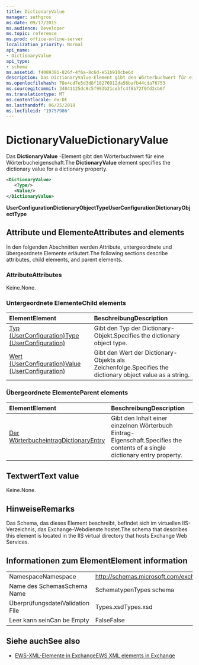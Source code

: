 ```yaml
---
title: DictionaryValue
manager: sethgros
ms.date: 09/17/2015
ms.audience: Developer
ms.topic: reference
ms.prod: office-online-server
localization_priority: Normal
api_name:
- DictionaryValue
api_type:
- schema
ms.assetid: f4089381-826f-4f6a-8c6d-e51b910cbe6d
description: Das DictionaryValue-Element gibt den Wörterbuchwert für eine Wörterbucheigenschaft.
ms.openlocfilehash: 78e4cd7e5d3d8f18276912da56bafb44cda76753
ms.sourcegitcommit: 34041125dc8c5f993b21cebfc4f8b72f0fd2cb6f
ms.translationtype: MT
ms.contentlocale: de-DE
ms.lasthandoff: 06/25/2018
ms.locfileid: "19757986"
---
```

# <a name="dictionaryvalue"></a><span data-ttu-id="5ba03-103">DictionaryValue</span><span class="sxs-lookup"><span data-stu-id="5ba03-103">DictionaryValue</span></span>

<span data-ttu-id="5ba03-104">Das **DictionaryValue** -Element gibt den Wörterbuchwert für eine Wörterbucheigenschaft.</span><span class="sxs-lookup"><span data-stu-id="5ba03-104">The **DictionaryValue** element specifies the dictionary value for a dictionary property.</span></span> 
  
```xml
<DictionaryValue>
   <Type/>
   <Value/>
</DictionaryValue>
```

 <span data-ttu-id="5ba03-105">**UserConfigurationDictionaryObjectType**</span><span class="sxs-lookup"><span data-stu-id="5ba03-105">**UserConfigurationDictionaryObjectType**</span></span>
## <a name="attributes-and-elements"></a><span data-ttu-id="5ba03-106">Attribute und Elemente</span><span class="sxs-lookup"><span data-stu-id="5ba03-106">Attributes and elements</span></span>

<span data-ttu-id="5ba03-107">In den folgenden Abschnitten werden Attribute, untergeordnete und übergeordnete Elemente erläutert.</span><span class="sxs-lookup"><span data-stu-id="5ba03-107">The following sections describe attributes, child elements, and parent elements.</span></span>
  
### <a name="attributes"></a><span data-ttu-id="5ba03-108">Attribute</span><span class="sxs-lookup"><span data-stu-id="5ba03-108">Attributes</span></span>

<span data-ttu-id="5ba03-109">Keine.</span><span class="sxs-lookup"><span data-stu-id="5ba03-109">None.</span></span>
  
### <a name="child-elements"></a><span data-ttu-id="5ba03-110">Untergeordnete Elemente</span><span class="sxs-lookup"><span data-stu-id="5ba03-110">Child elements</span></span>

|<span data-ttu-id="5ba03-111">**Element**</span><span class="sxs-lookup"><span data-stu-id="5ba03-111">**Element**</span></span>|<span data-ttu-id="5ba03-112">**Beschreibung**</span><span class="sxs-lookup"><span data-stu-id="5ba03-112">**Description**</span></span>|
|:-----|:-----|
|[<span data-ttu-id="5ba03-113">Typ (UserConfiguration)</span><span class="sxs-lookup"><span data-stu-id="5ba03-113">Type (UserConfiguration)</span></span>](type-userconfiguration.md) <br/> |<span data-ttu-id="5ba03-114">Gibt den Typ der Dictionary-Objekt.</span><span class="sxs-lookup"><span data-stu-id="5ba03-114">Specifies the dictionary object type.</span></span>  <br/> |
|[<span data-ttu-id="5ba03-115">Wert (UserConfiguration)</span><span class="sxs-lookup"><span data-stu-id="5ba03-115">Value (UserConfiguration)</span></span>](value-userconfiguration.md) <br/> |<span data-ttu-id="5ba03-116">Gibt den Wert der Dictionary-Objekts als Zeichenfolge.</span><span class="sxs-lookup"><span data-stu-id="5ba03-116">Specifies the dictionary object value as a string.</span></span>  <br/> |
   
### <a name="parent-elements"></a><span data-ttu-id="5ba03-117">Übergeordnete Elemente</span><span class="sxs-lookup"><span data-stu-id="5ba03-117">Parent elements</span></span>

|<span data-ttu-id="5ba03-118">**Element**</span><span class="sxs-lookup"><span data-stu-id="5ba03-118">**Element**</span></span>|<span data-ttu-id="5ba03-119">**Beschreibung**</span><span class="sxs-lookup"><span data-stu-id="5ba03-119">**Description**</span></span>|
|:-----|:-----|
|[<span data-ttu-id="5ba03-120">Der Wörterbucheintrag</span><span class="sxs-lookup"><span data-stu-id="5ba03-120">DictionaryEntry</span></span>](dictionaryentry.md) <br/> |<span data-ttu-id="5ba03-121">Gibt den Inhalt einer einzelnen Wörterbuch Eintrag-Eigenschaft.</span><span class="sxs-lookup"><span data-stu-id="5ba03-121">Specifies the contents of a single dictionary entry property.</span></span>  <br/> |
   
## <a name="text-value"></a><span data-ttu-id="5ba03-122">Textwert</span><span class="sxs-lookup"><span data-stu-id="5ba03-122">Text value</span></span>

<span data-ttu-id="5ba03-123">Keine.</span><span class="sxs-lookup"><span data-stu-id="5ba03-123">None.</span></span>
  
## <a name="remarks"></a><span data-ttu-id="5ba03-124">Hinweise</span><span class="sxs-lookup"><span data-stu-id="5ba03-124">Remarks</span></span>

<span data-ttu-id="5ba03-125">Das Schema, das dieses Element beschreibt, befindet sich im virtuellen IIS-Verzeichnis, das Exchange-Webdienste hostet.</span><span class="sxs-lookup"><span data-stu-id="5ba03-125">The schema that describes this element is located in the IIS virtual directory that hosts Exchange Web Services.</span></span>
  
## <a name="element-information"></a><span data-ttu-id="5ba03-126">Informationen zum Element</span><span class="sxs-lookup"><span data-stu-id="5ba03-126">Element information</span></span>

|||
|:-----|:-----|
|<span data-ttu-id="5ba03-127">Namespace</span><span class="sxs-lookup"><span data-stu-id="5ba03-127">Namespace</span></span>  <br/> |http://schemas.microsoft.com/exchange/services/2006/types  <br/> |
|<span data-ttu-id="5ba03-128">Name des Schemas</span><span class="sxs-lookup"><span data-stu-id="5ba03-128">Schema Name</span></span>  <br/> |<span data-ttu-id="5ba03-129">Schematypen</span><span class="sxs-lookup"><span data-stu-id="5ba03-129">Types schema</span></span>  <br/> |
|<span data-ttu-id="5ba03-130">Überprüfungsdatei</span><span class="sxs-lookup"><span data-stu-id="5ba03-130">Validation File</span></span>  <br/> |<span data-ttu-id="5ba03-131">Types.xsd</span><span class="sxs-lookup"><span data-stu-id="5ba03-131">Types.xsd</span></span>  <br/> |
|<span data-ttu-id="5ba03-132">Leer kann sein</span><span class="sxs-lookup"><span data-stu-id="5ba03-132">Can be Empty</span></span>  <br/> |<span data-ttu-id="5ba03-133">False</span><span class="sxs-lookup"><span data-stu-id="5ba03-133">False</span></span>  <br/> |
   
## <a name="see-also"></a><span data-ttu-id="5ba03-134">Siehe auch</span><span class="sxs-lookup"><span data-stu-id="5ba03-134">See also</span></span>

- [<span data-ttu-id="5ba03-135">EWS-XML-Elemente in Exchange</span><span class="sxs-lookup"><span data-stu-id="5ba03-135">EWS XML elements in Exchange</span></span>](ews-xml-elements-in-exchange.md)

